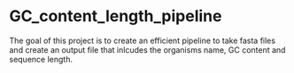 # GC_content_length_pipeline
The goal of this project is to create an efficient pipeline to take fasta files and create an output file that inlcudes the organisms name, GC content and sequence length.
